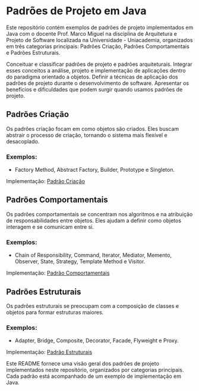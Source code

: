 # Padrões de Projeto em Java

Este repositório contém exemplos de padrões de projeto implementados em Java com o docente Prof. Marco Miguel na disciplina de Arquitetura e Projeto de Software localizada na Universidade - Uniacademia, organizados em três categorias principais: Padrões Criação, Padrões Comportamentais e Padrões Estruturais.

Conceituar e classificar padrões de projeto e padrões arquiteturais. Integrar esses conceitos a análise, projeto e implementação de aplicações dentro do paradigma orientado a objetos. Definir a técnicas de aplicação dos padrões de projeto durante o desenvolvimento de software. Apresentar os benefícios e dificuldades que podem surgir quando usamos padrões de projeto.

## Padrões Criação

Os padrões criação focam em como objetos são criados. Eles buscam abstrair o processo de criação, tornando o sistema mais flexível e desacoplado.

### Exemplos:

- Factory Method, Abstract Factory, Builder, Prototype e Singleton.

Implementação: [Padrão Criação](https://github.com/WallaceRomualdoJF/Aula_Padrao_Projeto/tree/main/src/main/java/padroescriacao)


## Padrões Comportamentais

Os padrões comportamentais se concentram nos algoritmos e na atribuição de responsabilidades entre objetos. Eles ajudam a definir como objetos interagem e se comunicam entre si.

### Exemplos:

- Chain of Responsibility, Command, Iterator, Mediator, Memento, Observer, State, Strategy, Template Method e Visitor.

Implementação: [Padrão Comportamentais](https://github.com/WallaceRomualdoJF/Aula_Padrao_Projeto/tree/main/src/main/java/padroescomportamentais)


## Padrões Estruturais

Os padrões estruturais se preocupam com a composição de classes e objetos para formar estruturas maiores.

### Exemplos:

- Adapter, Bridge, Composite, Decorator, Facade, Flyweight e Proxy.

Implementação: [Padrão Estruturais](https://github.com/WallaceRomualdoJF/Aula_Padrao_Projeto/tree/main/src/main/java/padroesestruturais)


Este README fornece uma visão geral dos padrões de projeto implementados neste repositório, organizados por categorias principais. Cada padrão está acompanhado de um exemplo de implementação em Java.
